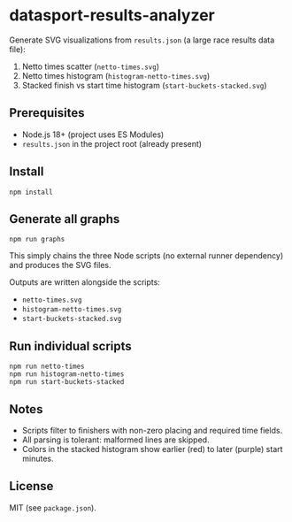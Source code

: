 # datasport-results-analyzer

Generate SVG visualizations from `results.json` (a large race results data file):

1. Netto times scatter (`netto-times.svg`)
2. Netto times histogram (`histogram-netto-times.svg`)
3. Stacked finish vs start time histogram (`start-buckets-stacked.svg`)

## Prerequisites

- Node.js 18+ (project uses ES Modules)
- `results.json` in the project root (already present)

## Install

```fish
npm install
```

## Generate all graphs

```fish
npm run graphs
```

This simply chains the three Node scripts (no external runner dependency) and produces the SVG files.

Outputs are written alongside the scripts:

- `netto-times.svg`
- `histogram-netto-times.svg`
- `start-buckets-stacked.svg`

## Run individual scripts

```fish
npm run netto-times
npm run histogram-netto-times
npm run start-buckets-stacked
```

## Notes

- Scripts filter to finishers with non-zero placing and required time fields.
- All parsing is tolerant: malformed lines are skipped.
- Colors in the stacked histogram show earlier (red) to later (purple) start minutes.

## License

MIT (see `package.json`).

